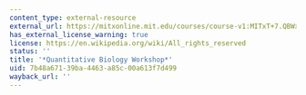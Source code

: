 ```yaml
---
content_type: external-resource
external_url: https://mitxonline.mit.edu/courses/course-v1:MITxT+7.QBWx/
has_external_license_warning: true
license: https://en.wikipedia.org/wiki/All_rights_reserved
status: ''
title: '*Quantitative Biology Workshop*'
uid: 7b48a671-39ba-4463-a85c-00a613f7d499
wayback_url: ''
---
```

